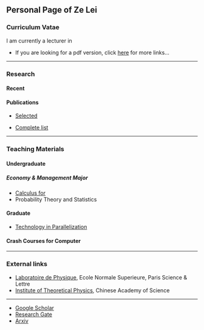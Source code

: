 ## Personal Page of Ze Lei



### Curriculum Vatae

I am currently a lecturer in 

- If you are looking for a pdf version, click [here](https://leizelaser.github.io/CV) for more links...

------

### Research

#### Recent


#### Publications
- [Selected ](https://leizelaser.github.io/Publications/Select)

- [Complete list](https://leizelaser.github.io/Publications/Complete)

------

### Teaching Materials

#### Undergraduate

##### Economy & Management Major
- [Calculus for ](https://leizelaser.github.io/Teaching/Undergrad/CalculusIII)
- Probability Theory and Statistics

#### Graduate
- [Technology in Parallelization](https://leizelaser.github.io/Teaching/Grad/Parallelization)

#### Crash Courses for Computer

------

### External links

- [Laboratoire de Physique](https://leizelaser.github.io/Teaching/Grad/Parallelization), Ecole Normale Superieure, Paris Science & Lettre
- [Institute of Theoretical Physics](https://leizelaser.github.io/Teaching/Grad/Parallelization), Chinese Academy of Science
- - - - -
- [Google Scholar](https://leizelaser.github.io/Teaching/Grad/Parallelization)
- [Research Gate](https://leizelaser.github.io/Teaching/Grad/Parallelization)
- [Arxiv](https://leizelaser.github.io/Teaching/Grad/Parallelization)
